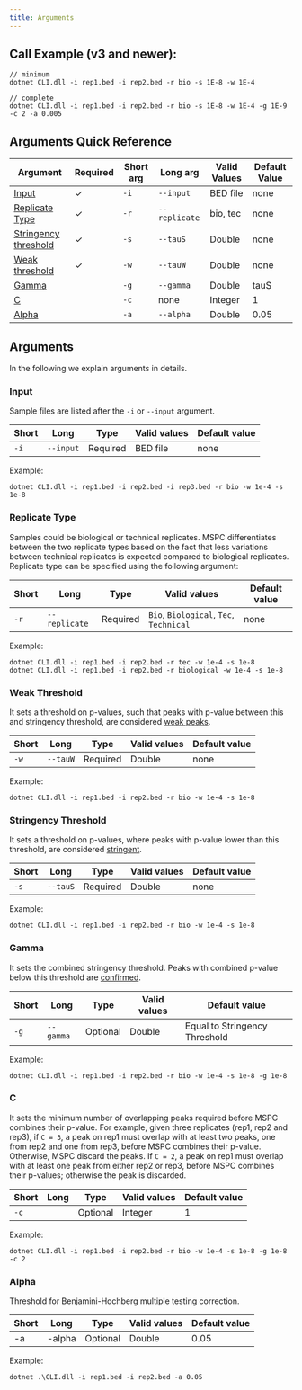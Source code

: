 ```yaml
---
title: Arguments
---
```


## Call Example (v3 and newer):
```shell
// minimum
dotnet CLI.dll -i rep1.bed -i rep2.bed -r bio -s 1E-8 -w 1E-4
    
// complete
dotnet CLI.dll -i rep1.bed -i rep2.bed -r bio -s 1E-8 -w 1E-4 -g 1E-9 -c 2 -a 0.005
```


## Arguments Quick Reference

| Argument | Required | Short arg | Long arg | Valid Values | Default Value |
| -------- | -------- | -------------- | ------------- | ------------ | ------------- |
| [Input](#input)          | ✓ | `-i` | `--input` | BED file | none |
| [Replicate Type](#replicate-type) | ✓ | `-r` | `--replicate` | bio, tec | none |
| [Stringency threshold](#stringency-threshold) | ✓ | `-s` | `--tauS` | Double | none |
| [Weak threshold](#weak-threshold) | ✓ | `-w` | `--tauW` | Double | none |
| [Gamma](#gamma) |  | `-g` | `--gamma` | Double | tauS |
| [C](#c) |  | `-c` | none | Integer | 1 |
| [Alpha](#alpha) |  | `-a` | `--alpha` | Double | 0.05 |



## Arguments
In the following we explain arguments in details. 

### Input
Sample files are listed after the `-i` or `--input` argument.

| Short | Long | Type | Valid values | Default value |
| ----- | ---- | ---- | ------------ | ------------- |
| `-i` | `--input` | Required | BED file | none |

Example:

```shell
dotnet CLI.dll -i rep1.bed -i rep2.bed -i rep3.bed -r bio -w 1e-4 -s 1e-8
```

### Replicate Type
Samples could be biological or technical replicates. MSPC differentiates between 
the two replicate types based on the fact that less variations between technical 
replicates is expected compared to biological replicates. Replicate type can be 
specified using the following argument:

| Short | Long | Type | Valid values | Default value |
| ----- | ---- | ---- | ------------ | ------------- |
| `-r` | `--replicate` | Required | `Bio`, `Biological`, `Tec`, `Technical` | none |

Example:

```shell
dotnet CLI.dll -i rep1.bed -i rep2.bed -r tec -w 1e-4 -s 1e-8
dotnet CLI.dll -i rep1.bed -i rep2.bed -r biological -w 1e-4 -s 1e-8
```

### Weak Threshold
It sets a threshold on p-values, such that peaks with p-value between this
and stringency threshold, are considered [weak peaks](method/sets.md#weak).

| Short | Long | Type | Valid values | Default value |
| ----- | ---- | ---- | ------------ | ------------- |
| `-w` | `--tauW` | Required | Double | none |

Example:

```shell
dotnet CLI.dll -i rep1.bed -i rep2.bed -r bio -w 1e-4 -s 1e-8
```


### Stringency Threshold
It sets a threshold on p-values, where peaks with p-value lower than
this threshold, are considered [stringent](method/sets.md#stringent).

| Short | Long | Type | Valid values | Default value |
| ----- | ---- | ---- | ------------ | ------------- |
| `-s` | `--tauS` | Required | Double | none |

Example:

```shell
dotnet CLI.dll -i rep1.bed -i rep2.bed -r bio -w 1e-4 -s 1e-8
```


### Gamma
It sets the combined stringency threshold. Peaks with 
combined p-value below this threshold are [confirmed](method/sets.md#confirmed).

| Short | Long | Type | Valid values | Default value |
| ----- | ---- | ---- | ------------ | ------------- |
| `-g` | `--gamma` | Optional | Double | Equal to Stringency Threshold |

Example:

```shell
dotnet CLI.dll -i rep1.bed -i rep2.bed -r bio -w 1e-4 -s 1e-8 -g 1e-8
```


### C
It sets the minimum number of overlapping peaks required before MSPC
combines their p-value. For example, given three replicates (rep1, rep2 
and rep3), if `C = 3`, a peak on rep1 must overlap with at least two
peaks, one from rep2 and one from rep3, before MSPC combines their 
p-value. Otherwise, MSPC discard the peaks. If `C = 2`, a peak on rep1 
must overlap with at least one peak from either rep2 or rep3, before
MSPC combines their p-values; otherwise the peak is discarded.

| Short | Long | Type | Valid values | Default value |
| ----- | ---- | ---- | ------------ | ------------- |
| `-c`  |      | Optional | Integer  | 1             |

Example:

```shell
dotnet CLI.dll -i rep1.bed -i rep2.bed -r bio -w 1e-4 -s 1e-8 -g 1e-8 -c 2
```


### Alpha
Threshold for Benjamini-Hochberg multiple testing correction.

| Short | Long | Type | Valid values | Default value |
| ----- | ---- | ---- | ------------ | ------------- |
| -a | -alpha | Optional | Double |  0.05 |

Example:

    dotnet .\CLI.dll -i rep1.bed -i rep2.bed -a 0.05

